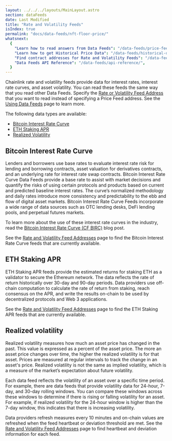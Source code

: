 ```yaml
---
layout: ../../../layouts/MainLayout.astro
section: dataFeeds
date: Last Modified
title: "Rate and Volatility Feeds"
isIndex: true
permalink: "docs/data-feeds/nft-floor-price/"
whatsnext:
  {
    "Learn how to read answers from Data Feeds": "/data-feeds/price-feeds/",
    "Learn how to get Historical Price Data": "/data-feeds/historical-data/",
    "Find contract addresses for Rate and Volatility Feeds": "/data-feeds/rates-feeds/addresses/",
    "Data Feeds API Reference": "/data-feeds/api-reference/",
  }
---
```


Chainlink rate and volatility feeds provide data for interest rates, interest rate curves, and asset volatility. You can read these feeds the same way that you read other Data Feeds. Specify the [Rate or Volatility Feed Address](/data-feeds/rates-feeds/addresses/) that you want to read instead of specifying a Price Feed address. See the [Using Data Feeds](/data-feeds/using-data-feeds/) page to learn more.

The following data types are available:

- [Bitcoin Interest Rate Curve](#bitcoin-interest-rate-curve)
- [ETH Staking APR](#eth-staking-apr)
- [Realized Volatility](#realized-volatility)

## Bitcoin Interest Rate Curve

Lenders and borrowers use base rates to evaluate interest rate risk for lending and borrowing contracts, asset valuation for derivatives contracts, and an underlying rate for interest rate swap contracts. Bitcoin Interest Rate Curve Data Feeds provide a base rate to assist with market decisions and quantify the risks of using certain protocols and products based on current and predicted baseline interest rates. The curve’s normalized methodology and daily rates introduce more consistency and predictability to the ebb and flow of digital asset markets. Bitcoin Interest Rate Curve Feeds incorporate a wide range of data sources such as OTC lending desks, DeFi lending pools, and perpetual futures markets.

To learn more about the use of these interest rate curves in the industry, read the [Bitcoin Interest Rate Curve (CF BIRC)](https://blog.chain.link/cf-bitcoin-interest-rate-curve-cf-birc/) blog post.

See the [Rate and Volatility Feed Addresses](/data-feeds/rates-feeds/addresses) page to find the Bitcoin Interest Rate Curve feeds that are currently available.

## ETH Staking APR

ETH Staking APR feeds provide the estimated returns for staking ETH as a validator to secure the Ethereum network. The data reflects the rate of return historically over 30-day and 90-day periods. Data providers use off-chain computation to calculate the rate of return from staking, reach consensus on the APR, and write the results on-chain to be used by decentralized protocols and Web 3 applications.

See the [Rate and Volatility Feed Addresses](/data-feeds/rates-feeds/addresses) page to find the ETH Staking APR feeds that are currently available.

## Realized volatility

Realized volatility measures how much an asset price has changed in the past. This value is expressed as a percent of the asset price. The more an asset price changes over time, the higher the realized volatility is for that asset. Prices are measured at regular intervals to track the change in an asset's price. Realized volatility is not the same as implied volatility, which is a measure of the market’s expectation about future volatility.

Each data feed reflects the volatility of an asset over a specific time period. For example, there are data feeds that provide volatility data for 24-hour, 7-day, and 30-day rolling windows. You can compare these windows across these windows to determine if there is rising or falling volatility for an asset. For example, if realized volatility for the 24-hour window is higher than the 7-day window, this indicates that there is increasing volatility.

Data providers refresh measures every 10 minutes and on-chain values are refreshed when the feed heartbeat or deviation threshold are met. See the [Rate and Volatility Feed Addresses](/data-feeds/rates-feeds/addresses) page to find heartbeat and deviation information for each feed.
